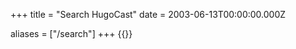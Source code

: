 +++
title = "Search HugoCast"
date = 2003-06-13T00:00:00.000Z

aliases =  ["/search"]
+++
{{<staticsearch>}}